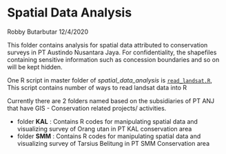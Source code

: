 Spatial Data Analysis
================
Robby Butarbutar
12/4/2020

This folder contains analysis for spatial data attributed to
conservation surveys in PT Austindo Nusantara Jaya. For confidentiality,
the shapefiles containing sensitive information such as concession
boundaries and so on will be kept hidden.

One R script in master folder of *spatial\_data\_analysis* is
[`read_landsat.R`](https://github.com/robbybinsar/Konservasi_ANJ/blob/master/spatial_data_analysis/read_landsat.R),
This script contains number of ways to read landsat data into R

Currently there are 2 folders named based on the subsidiaries of PT ANJ
that have GIS - Conservation related projects/ activities.

  - folder **KAL** : Contains R codes for manipulating spatial data and
    visualizing survey of Orang utan in PT KAL conservation area
  - folder **SMM** : Contains R codes for manipulating spatial data and
    visualizing survey of Tarsius Belitung in PT SMM Conservation area
